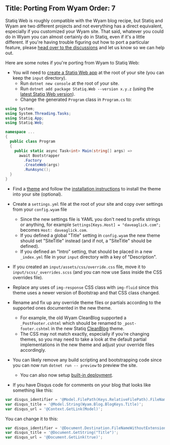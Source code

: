 Title: Porting From Wyam
Order: 7
---
Statiq Web is roughly compatible with the Wyam blog recipe, but Statiq and Wyam are two different projects and not everything has a direct equivalent, especially if you customized your Wyam site. That said, whatever you could do in Wyam you can almost certainly do in Statiq, even if it's a little different. If you're having trouble figuring out how to port a particular feature, please [head over to the discussions](https://github.com/statiqdev/Discussions/discussions) and let us know so we can help out.

Here are some notes if you're porting from Wyam to Statiq Web:

- You will need to [create a Statiq Web app](/web) at the root of your site (you can keep the `input` directory).
  - Run `dotnet new console` at the root of your site.
  - Run `dotnet add package Statiq.Web --version x.y.z` (using the [latest Statiq Web version](https://www.nuget.org/packages/Statiq.Web)).
  - Change the generated `Program` class in `Program.cs` to:

```csharp
using System;
using System.Threading.Tasks;
using Statiq.App;
using Statiq.Web;

namespace ...
{
  public class Program
  {
    public static async Task<int> Main(string[] args) =>
      await Bootstrapper
        .Factory
        .CreateWeb(args)
        .RunAsync();
  }
}
```

- Find a [theme](xref:web-themes) and follow the [installation instructions](xref:web-themes#installation) to install the theme into your site (optional).

- Create a `settings.yml` file at the root of your site and copy over settings from your `config.wyam` file
  - Since the new settings file is YAML you don't need to prefix strings or anything, for example `Settings[Keys.Host] = "daveaglick.com";` becomes `Host: daveaglick.com`.
  - If you defined a global "Title" setting in `config.wyam` the new theme should set "SiteTitle" instead (and if not, a "SiteTitle" should be defined).
  - If you defined an "Intro" setting, that should be placed in a new `_index.yml` file in your `input` directory with a key of "Description".

- If you created an `input/assets/css/override.css` file, move it to `input/scss/_overrides.scss` (and you can now use Sass inside the CSS overrides file).

- Replace any uses of `img-response` CSS class with `img-fluid` since this theme uses a newer version of Bootstrap and that CSS class changed.

- Rename and fix up any override theme files or partials according to the supported ones documented in the new theme.
  - For example, the old Wyam CleanBlog supported a `_PostFooter.cshtml` which should be renamed to `_post-footer.cshtml` in the new Statiq [CleanBlog](https://github.com/statiqdev/CleanBlog) theme.
  - The CSS may not match exactly, especially if you're changing themes, so you may need to take a look at the default partial implementations in the new theme and adjust your override files accordingly.

- You can likely remove any build scripting and bootstrapping code since you can now run `dotnet run -- preview` to preview the site.
  - You can also now setup [built-in deployment](xref:web-deployment).

- If you have Disqus code for comments on your blog that looks like something like this:

```javascript
var disqus_identifier = '@Model.FilePath(Keys.RelativeFilePath).FileNameWithoutExtension.FullPath';
var disqus_title = '@Model.String(Wyam.Blog.BlogKeys.Title)';
var disqus_url = '@Context.GetLink(Model)';
```

You can change it to this:

```javascript
var disqus_identifier = '@Document.Destination.FileNameWithoutExtension.FullPath';
var disqus_title = '@Document.GetString("Title")';
var disqus_url = '@Document.GetLink(true)';
```
